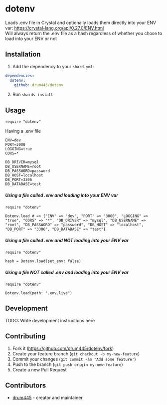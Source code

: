 # dotenv

Loads .env file in Crystal and optionally loads them directly into your ENV var: https://crystal-lang.org/api/0.27.0/ENV.html  
Will always return the .env file as a hash regardless of whether you chose to load into your ENV or not

## Installation

1. Add the dependency to your `shard.yml`:
```yaml
dependencies:
  dotenv:
    github: drum445/dotenv
```
2. Run `shards install`

## Usage

```crystal
require "dotenv"
```

Having a .env file
```
ENV=dev
PORT=3000
LOGGING=true
CORS=*

DB_DRIVER=mysql
DB_USERNAME=root
DB_PASSWORD=password
DB_HOST=localhost
DB_PORT=3306
DB_DATABASE=test
```

##### Using a file called .env and loading into your ENV var
```crystal
require "dotenv"

Dotenv.load # => {"ENV" => "dev", "PORT" => "3000", "LOGGING" => "true", "CORS" => "*", "DB_DRIVER" => "mysql", "DB_USERNAME" => "root", "DB_PASSWORD" => "password", "DB_HOST" => "localhost", "DB_PORT" => "3306", "DB_DATABASE" => "test"}
```

##### Using a file called .env and NOT loading into your ENV var
```crystal
require "dotenv"

hash = Dotenv.load(set_env: false)
```

##### Using a file NOT called .env and loading into your ENV var
```crystal
require "dotenv"

Dotenv.load(path: ".env.live")
```

## Development

TODO: Write development instructions here

## Contributing

1. Fork it (<https://github.com/drum445/dotenv/fork>)
2. Create your feature branch (`git checkout -b my-new-feature`)
3. Commit your changes (`git commit -am 'Add some feature'`)
4. Push to the branch (`git push origin my-new-feature`)
5. Create a new Pull Request

## Contributors

- [drum445](https://github.com/drum445) - creator and maintainer
